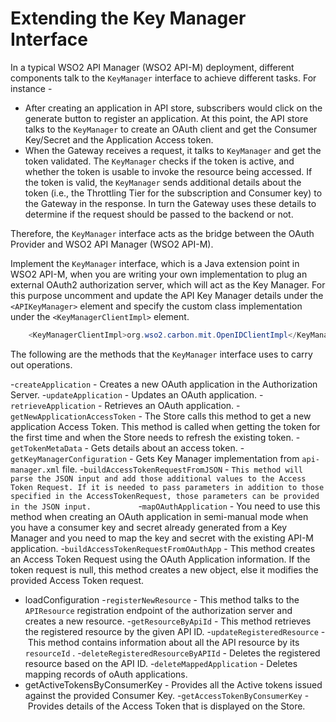 # Extending the Key Manager Interface

In a typical WSO2 API Manager (WSO2 API-M) deployment, different components talk to the `KeyManager` interface to achieve different tasks. For instance -

-   After creating an application in API store, subscribers would click on the generate button to register an application. At this point, the API store talks to the `KeyManager` to create an OAuth client and get the Consumer Key/Secret and the Application Access token.
-   When the Gateway receives a request, it talks to `KeyManager` and get the token validated. The `KeyManager` checks if the token is active, and whether the token is usable to invoke the resource being accessed. If the token is valid, the `KeyManager` sends additional details about the token (i.e., the Throttling Tier for the subscription and Consumer key) to the Gateway in the response. In turn the Gateway uses these details to determine if the request should be passed to the backend or not.

Therefore, the `KeyManager` interface acts as the bridge between the OAuth Provider and WSO2 API Manager (WSO2 API-M).

Implement the `KeyManager` interface, which is a Java extension point in WSO2 API-M, when you are writing your own implementation to plug an external OAuth2 authorization server, which will act as the Key Manager. For this purpose uncomment and update the API Key Manager details under the `<APIKeyManager>` element and specify the custom class implementation under the `<KeyManagerClientImpl>` element.

``` java
    <KeyManagerClientImpl>org.wso2.carbon.mit.OpenIDClientImpl</KeyManagerClientImpl>
```

The following are the methods that the `KeyManager` interface uses to carry out operations.

-`createApplication` - Creates a new OAuth application in the Authorization Server.
-`updateApplication` - Updates an OAuth application.
-`retrieveApplication` - Retrieves an OAuth application.
-`getNewApplicationAccessToken` - The Store calls this method to get a new application Access Token. This method is called when getting the token for the first time and when the Store needs to refresh the existing token.
-`getTokenMetaData` - Gets details about an access token.
-`getKeyManagerConfiguration` - Gets Key Manager implementation from `api-manager.xml` file.
-`buildAccessTokenRequestFromJSON` - `This method will parse the JSON input and add those additional values to the Access Token Request. If it is needed to pass parameters in addition to those specified in the AccessTokenRequest, those parameters can be provided in the JSON input.          `
-`mapOAuthApplication` - You need to use this method when creating an OAuth application in semi-manual mode when you have a consumer key and secret already generated from a Key Manager and you need to map the key and secret with the existing API-M application.
-`buildAccessTokenRequestFromOAuthApp` - This method creates an Access Token Request using the OAuth Application information. If the token request is null, this method creates a new object, else it modifies the provided Access Token request.
-   loadConfiguration
-`registerNewResource` - This method talks to the `APIResource` registration endpoint of the authorization server and creates a new resource.
-`getResourceByApiId` - This method retrieves the registered resource by the given API ID.
-`updateRegisteredResource` - This method contains information about all the API resource by its `resourceId` .
-`deleteRegisteredResourceByAPIId` - Deletes the registered resource based on the API ID.
-`deleteMappedApplication` - Deletes mapping records of oAuth applications.
-   getActiveTokensByConsumerKey - Provides all the Active tokens issued against the provided Consumer Key.
-`getAccessTokenByConsumerKey` - Provides details of the Access Token that is displayed on the Store.



